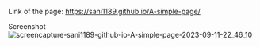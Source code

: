Link of the page:
https://sani1189.github.io/A-simple-page/

Screenshot
![screencapture-sani1189-github-io-A-simple-page-2023-09-11-22_46_10](https://github.com/Sani1189/A-simple-page/assets/76781606/e14e39b5-84a5-4f5f-80be-fac4bbeaf1bf)

